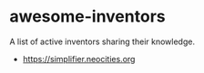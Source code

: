 # awesome-inventors
A list of active inventors sharing their knowledge.

- https://simplifier.neocities.org
